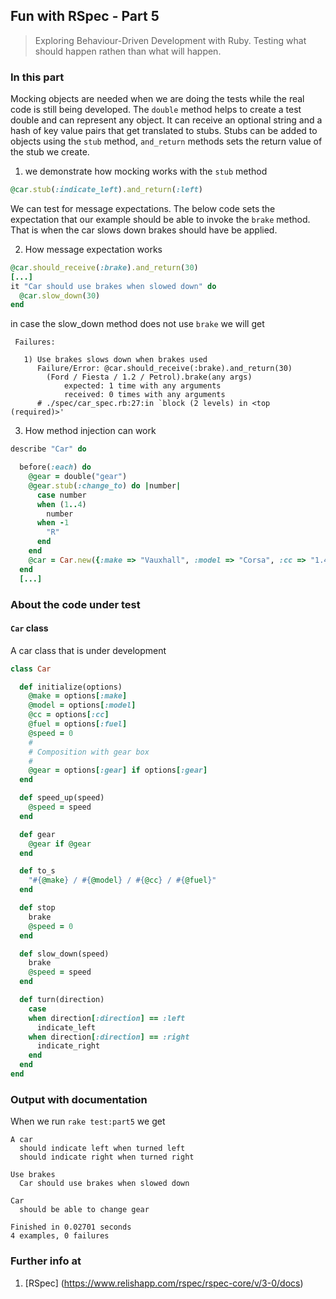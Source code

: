 ## Fun with RSpec - Part 5
> Exploring Behaviour-Driven Development with Ruby. Testing what should happen rathen than what will happen.

### In this part
Mocking objects are needed when we are doing the tests while the real code is still being developed. The `double` method 
helps to create a test double and can represent any object. It can receive an optional string and a hash of key value pairs that get
translated to stubs.
Stubs can be added to objects using the `stub` method, `and_return` methods sets the return value of the stub we create.

1. we demonstrate how mocking works with the `stub` method

```ruby
@car.stub(:indicate_left).and_return(:left)
```

We can test for message expectations. The below code sets the expectation that our example should be able to invoke the `brake` method.
That is when the car slows down brakes should have be applied.

2. How message expectation works

```ruby
@car.should_receive(:brake).and_return(30)
[...]
it "Car should use brakes when slowed down" do
  @car.slow_down(30)
end
```

in case the slow_down method does not use `brake` we will get
```
 Failures:

   1) Use brakes slows down when brakes used
      Failure/Error: @car.should_receive(:brake).and_return(30)
        (Ford / Fiesta / 1.2 / Petrol).brake(any args)
            expected: 1 time with any arguments
            received: 0 times with any arguments
      # ./spec/car_spec.rb:27:in `block (2 levels) in <top (required)>'
```

3. How method injection can work

```ruby
describe "Car" do

  before(:each) do
    @gear = double("gear")
    @gear.stub(:change_to) do |number|
      case number
      when (1..4)
        number
      when -1
        "R"
      end
    end   
    @car = Car.new({:make => "Vauxhall", :model => "Corsa", :cc => "1.4", :fuel => "Petrol", :gear => @gear})
  end
  [...]
```

### About the code under test

#### `Car` class
A car class that is under development

```ruby
class Car

  def initialize(options)
    @make = options[:make]
    @model = options[:model]
    @cc = options[:cc]
    @fuel = options[:fuel]
    @speed = 0
    #
    # Composition with gear box
    #
    @gear = options[:gear] if options[:gear]
  end

  def speed_up(speed)
    @speed = speed
  end

  def gear
    @gear if @gear
  end

  def to_s
    "#{@make} / #{@model} / #{@cc} / #{@fuel}"
  end

  def stop
    brake
    @speed = 0
  end

  def slow_down(speed)
    brake
    @speed = speed
  end

  def turn(direction)
    case 
    when direction[:direction] == :left
      indicate_left
    when direction[:direction] == :right
      indicate_right
    end
  end
end
```

### Output with documentation
When we run `rake test:part5` we get
```
A car
  should indicate left when turned left
  should indicate right when turned right

Use brakes
  Car should use brakes when slowed down

Car
  should be able to change gear

Finished in 0.02701 seconds
4 examples, 0 failures
```

### Further info at
1. [RSpec] (https://www.relishapp.com/rspec/rspec-core/v/3-0/docs)